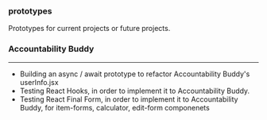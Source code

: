 ### prototypes
Prototypes for current projects or future projects.

### Accountability Buddy
---
- Building an async / await prototype to refactor Accountability Buddy's userInfo.jsx
- Testing React Hooks, in order to implement it to Accountability Buddy.
- Testing React Final Form, in order to implement it to Accountability Buddy, for item-forms, calculator, edit-form componenets

